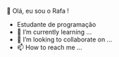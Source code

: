 👋 Olá, eu sou o Rafa !
- Estudante de programação
- 🌱 I’m currently learning ...
- 💞️ I’m looking to collaborate on ...
- 📫 How to reach me ...

<!---
Rafael2910/Rafael2910 is a ✨ special ✨ repository because its `README.md` (this file) appears on your GitHub profile.
You can click the Preview link to take a look at your changes.
--->
